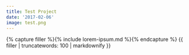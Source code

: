 ```yaml
---
title: Test Project
date: '2017-02-06'
image: test.png
---
```


{% capture filler %}{% include lorem-ipsum.md %}{% endcapture %}
{{ filler | truncatewords: 100 | markdownify }}
